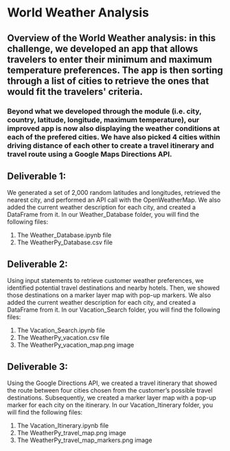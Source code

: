 # World Weather Analysis


## **Overview of the World Weather analysis**: in this challenge, we developed an app that allows travelers to enter their minimum and maximum temperature preferences. The app is then sorting through a list of cities to retrieve the ones that would fit the travelers' criteria.


### Beyond what we developed through the module (i.e. city, country, latitude, longitude, maximum temperature), our improved app is now also displaying the weather conditions at each of the prefered cities. We have also picked 4 cities within driving distance of each other to create a travel itinerary and travel route using a Google Maps Directions API.

## **Deliverable 1**:

We generated a set of 2,000 random latitudes and longitudes, retrieved the nearest city, and performed an API call with the OpenWeatherMap. We also added the current weather description for each city, and created a DataFrame from it. In our Weather_Database folder, you will find the following files:
1. The Weather_Database.ipynb file
2. The WeatherPy_Database.csv file

## **Deliverable 2**:

Using input statements to retrieve customer weather preferences, we identified potential travel destinations and nearby hotels. Then, we showed those destinations on a marker layer map with pop-up markers. We also added the current weather description for each city, and created a DataFrame from it. In our Vacation_Search folder, you will find the following files:
1. The Vacation_Search.ipynb file
2. The WeatherPy_vacation.csv file
3. The WeatherPy_vacation_map.png image

## **Deliverable 3**:

Using the Google Directions API, we created a travel itinerary that showed the route between four cities chosen from the customer’s possible travel destinations. Subsequently, we created a marker layer map with a pop-up marker for each city on the itinerary. In our Vacation_Itinerary folder, you will find the following files:

1. The Vacation_Itinerary.ipynb file
2. The WeatherPy_travel_map.png image
3. The WeatherPy_travel_map_markers.png image
